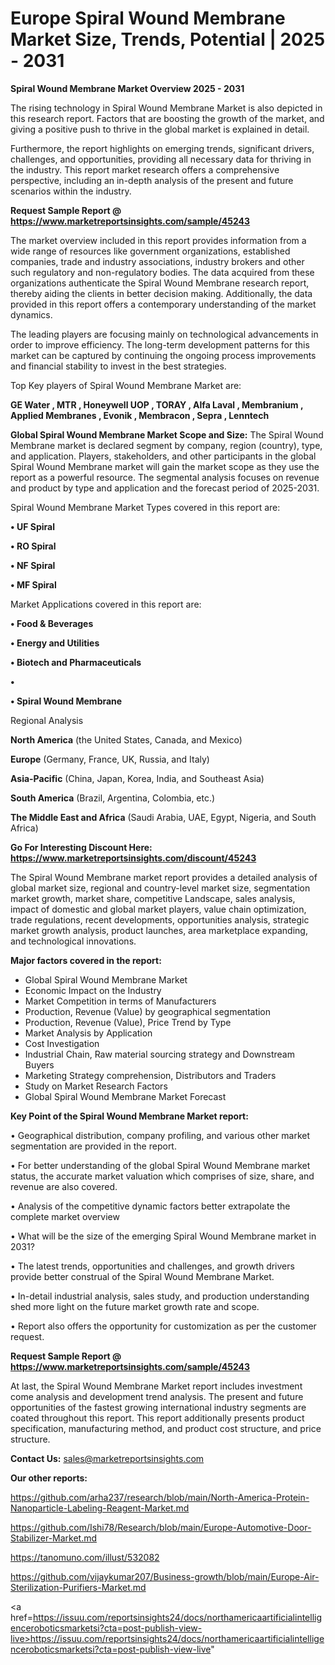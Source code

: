 # Europe Spiral Wound Membrane Market Size, Trends, Potential | 2025 - 2031

<Strong> Spiral Wound Membrane Market Overview 2025 - 2031</strong>

The rising technology in Spiral Wound Membrane Market is also depicted in this research report. Factors that are boosting the growth of the market, and giving a positive push to thrive in the global market is explained in detail.

Furthermore, the report highlights on emerging trends, significant drivers, challenges, and opportunities, providing all necessary data for thriving in the industry. This report market research offers a comprehensive perspective, including an in-depth analysis of the present and future scenarios within the industry.

<strong>Request Sample Report @ <a href=https://www.marketreportsinsights.com/sample/45243>https://www.marketreportsinsights.com/sample/45243</a></strong>

The market overview included in this report provides information from a wide range of resources like government organizations, established companies, trade and industry associations, industry brokers and other such regulatory and non-regulatory bodies. The data acquired from these organizations authenticate the Spiral Wound Membrane research report, thereby aiding the clients in better decision making. Additionally, the data provided in this report offers a contemporary understanding of the market dynamics.

The leading players are focusing mainly on technological advancements in order to improve efficiency. The long-term development patterns for this market can be captured by continuing the ongoing process improvements and financial stability to invest in the best strategies.

Top Key players of Spiral Wound Membrane Market are:

<strong>GE Water , MTR , Honeywell UOP , TORAY , Alfa Laval , Membranium , Applied Membranes , Evonik , Membracon , Sepra , Lenntech </strong>

<strong><b>Global Spiral Wound Membrane Market Scope and Size:</b></strong>
The Spiral Wound Membrane market is declared segment by company, region (country), type, and application. Players, stakeholders, and other participants in the global Spiral Wound Membrane market will gain the market scope as they use the report as a powerful resource. The segmental analysis focuses on revenue and product by type and application and the forecast period of 2025-2031.

Spiral Wound Membrane Market Types covered in this report are:

<strong>•  UF Spiral 

•  RO Spiral 

•  NF Spiral 

•  MF Spiral</strong>

Market Applications covered in this report are:

<strong>•  Food & Beverages 

•  Energy and Utilities 

•  Biotech and Pharmaceuticals 

•  

•  Spiral Wound Membrane</strong> 

Regional Analysis

<strong>North America</strong> (the United States, Canada, and Mexico)

<strong>Europe</strong> (Germany, France, UK, Russia, and Italy)

<strong>Asia-Pacific</strong> (China, Japan, Korea, India, and Southeast Asia)

<strong>South America</strong> (Brazil, Argentina, Colombia, etc.)

<strong>The Middle East and Africa</strong> (Saudi Arabia, UAE, Egypt, Nigeria, and South Africa)

<strong>Go For Interesting Discount Here: <a href=https://www.marketreportsinsights.com/discount/45243>https://www.marketreportsinsights.com/discount/45243</a></strong>

The Spiral Wound Membrane market report provides a detailed analysis of global market size, regional and country-level market size, segmentation market growth, market share, competitive Landscape, sales analysis, impact of domestic and global market players, value chain optimization, trade regulations, recent developments, opportunities analysis, strategic market growth analysis, product launches, area marketplace expanding, and technological innovations.

<strong><b>Major factors covered in the report:</b></strong>
<ul>
  <li>Global Spiral Wound Membrane Market </li>
  <li>Economic Impact on the Industry</li>
  <li>Market Competition in terms of Manufacturers</li>
  <li>Production, Revenue (Value) by geographical segmentation</li>
  <li>Production, Revenue (Value), Price Trend by Type</li>
  <li>Market Analysis by Application</li>
  <li>Cost Investigation</li>
  <li>Industrial Chain, Raw material sourcing strategy and Downstream Buyers</li>
  <li>Marketing Strategy comprehension, Distributors and Traders</li>
  <li>Study on Market Research Factors</li>
  <li>Global Spiral Wound Membrane Market Forecast</li>
</ul>

<strong><b>Key Point of the Spiral Wound Membrane Market report:</b></strong>

• Geographical distribution, company profiling, and various other market segmentation are provided in the report.

• For better understanding of the global Spiral Wound Membrane market status, the accurate market valuation which comprises of size, share, and revenue are also covered.

• Analysis of the competitive dynamic factors better extrapolate the complete market overview

• What will be the size of the emerging Spiral Wound Membrane market in 2031?

• The latest trends, opportunities and challenges, and growth drivers provide better construal of the Spiral Wound Membrane Market.

• In-detail industrial analysis, sales study, and production understanding shed more light on the future market growth rate and scope.

• Report also offers the opportunity for customization as per the customer request.

<strong>Request Sample Report @ <a href=https://www.marketreportsinsights.com/sample/45243>https://www.marketreportsinsights.com/sample/45243</a></strong>

At last, the Spiral Wound Membrane Market report includes investment come analysis and development trend analysis. The present and future opportunities of the fastest growing international industry segments are coated throughout this report. This report additionally presents product specification, manufacturing method, and product cost structure, and price structure.

<strong>Contact Us:</strong>
sales@marketreportsinsights.com

<strong>Our other reports:</strong>

<a href=https://github.com/arha237/research/blob/main/North-America-Protein-Nanoparticle-Labeling-Reagent-Market.md>https://github.com/arha237/research/blob/main/North-America-Protein-Nanoparticle-Labeling-Reagent-Market.md</a>

<a href=https://github.com/Ishi78/Research/blob/main/Europe-Automotive-Door-Stabilizer-Market.md>https://github.com/Ishi78/Research/blob/main/Europe-Automotive-Door-Stabilizer-Market.md</a>

<a href=https://tanomuno.com/illust/532082>https://tanomuno.com/illust/532082</a>

<a href=https://github.com/vijaykumar207/Business-growth/blob/main/Europe-Air-Sterilization-Purifiers-Market.md>https://github.com/vijaykumar207/Business-growth/blob/main/Europe-Air-Sterilization-Purifiers-Market.md</a>

<a href=https://issuu.com/reportsinsights24/docs/northamericaartificialintelligenceroboticsmarketsi?cta=post-publish-view-live>https://issuu.com/reportsinsights24/docs/northamericaartificialintelligenceroboticsmarketsi?cta=post-publish-view-live</a>"

